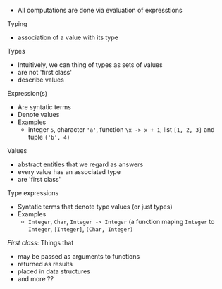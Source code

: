 - All computations are done via evaluation of expresstions






Typing
- association of a value with its type


Types
- Intuitively, we can thing of types as sets of values
- are not 'first class'
- describe values





Expression(s)
- Are syntatic terms
- Denote values
- Examples
  - integer `5`, character `'a'`, function `\x -> x + 1`, list `[1, 2, 3]` and tuple `('b', 4)`

Values
- abstract entities that we regard as answers
- every value has an associated type
- are 'first class'

Type expressions
- Syntatic terms that denote type values (or just types)
- Examples
  - `Integer`, `Char`, `Integer -> Integer` (a function maping `Integer` to `Integer`, `[Integer]`, `(Char, Integer)`

_First class_: Things that
- may be passed as arguments to functions
- returned as results
- placed in data structures
- and more ??
